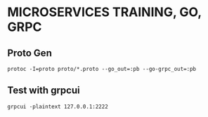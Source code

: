 # MICROSERVICES TRAINING, GO, GRPC

## Proto Gen

```shell
protoc -I=proto proto/*.proto --go_out=:pb --go-grpc_out=:pb
```

## Test with grpcui

```
grpcui -plaintext 127.0.0.1:2222
```